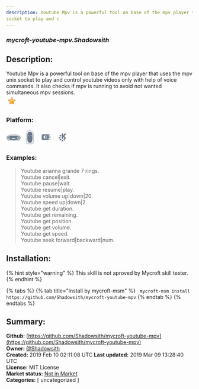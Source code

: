 ```yaml
---
description: Youtube Mpv is a powerful tool on base of the mpv player that uses the mpv unix
socket to play and c
---
```


### _mycroft-youtube-mpv.Shadowsith_  
## Description:  
Youtube Mpv is a powerful tool on base of the mpv player that uses the mpv unix
socket to play and control youtube videos only with help of voice commands.
It also checks if mpv is running to avoid not wanted simultaneous mpv sessions.  
![](../.gitbook/assets/star.png)  
  
### Platform:  
 ![Mark I](../.gitbook/assets/mark-1-icon.png)  ![Mark II](../.gitbook/assets/mark-2-icon.png)  ![Picroft](../.gitbook/assets/picroft-icon.png)  ![plasmoid](../.gitbook/assets/kde.png)   
### Examples:  
> Youtube arianna grande 7 rings.  
> Youtube cancel|exit.  
> Youtube pause|wait.  
> Youtube resume|play.  
> Youtube volume up|down|20.  
> Youtube speed up|down|2.  
> Youtube get duration.  
> Youtube get remaining.  
> Youtube get position.  
> Youtube get volume.  
> Youtube get speed.  
> Youtube seek forward|backward|num.  
  
## Installation:  
{% hint style="warning" %}
This skill is not aproved by Mycroft skill tester.
{% endhint %}
    
{% tabs %}
{% tab title="Install by mycroft-msm" %}
``` mycroft-msm install https://github.com/Shadowsith/mycroft-youtube-mpv```
{% endtab %}
  {% endtabs %}
    
## Summary:  
**Github:** [https://github.com/Shadowsith/mycroft-youtube-mpv](https://github.com/Shadowsith/mycroft-youtube-mpv)  
**Owner:** [@Shadowsith](https://github.com/Shadowsith)  
**Created:** 2019 Feb 10 02:11:08 UTC  **Last updated:** 2019 Mar 09 13:28:40 UTC  
**License:** MIT License  
**Market status:** [Not in Market](https://market.mycroft.ai/skill/)  
**Categories:** [ uncategorized ]   
